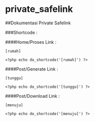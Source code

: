 # private_safelink

##Dokumentasi Private Safelink

###Shortcode :

####Home/Proses Link :
```
[rumah]
```
```
<?php echo do_shortcode('[rumah]') ?>
```

####Post/Generate Link :
```
[tunggu]
```
```
<?php echo do_shortcode('[tunggu]') ?>
```


####Post/Download Link :
```
[menuju]
```
```
<?php echo do_shortcode('[menuju]') ?>
```
